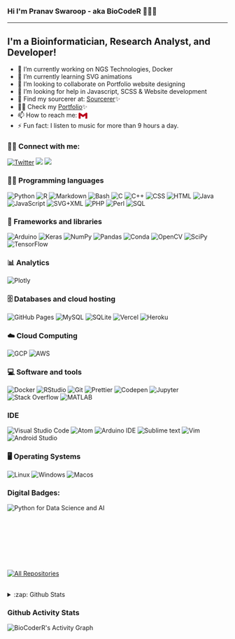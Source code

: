 ### Hi I'm Pranav Swaroop - aka BioCodeR 👋👨‍💻
____
## I'm a Bioinformatician, Research Analyst, and Developer!

- 🔭 I’m currently working on NGS Technologies, Docker
- 🌱 I’m currently learning SVG animations
- 👯 I’m looking to collaborate on Portfolio website designing
- 🤔 I’m looking for help in Javascript, SCSS & Website development
- 💬 Find my sourcerer at: [Sourcerer](https://sourcerer.io/biocoderr)✨
- :man_technologist: Check my [Portfolio](https://biocoderr.github.io/)✨
- 📫 How to reach me: <a href="mailto:pranav5goud@gmail.com"><img alt="GMail" align="center" width="20" height="18" src="assets/gmail.svg"/></a>
- ⚡ Fun fact: I listen to music for more than 9 hours a day.


### :raising_hand_man: Connect with me:
<p align="left">
   <a href="https://twitter.com/im_pranavgundla"><img alt="Twitter" title="Twitter" src="https://img.shields.io/badge/-Twitter-1DA1F2?style=for-the-badge&logo=twitter&logoColor=white"/></a>
   <a href="https://linkedin.com/in/pranavswaroopgundla/"><img src="https://img.shields.io/badge/linkedin-%230077B5.svg?&style=for-the-badge&logo=linkedin&logoColor=white"></a>
   <a href="https://www.instagram.com/pranav_swaroop_g/"><img src="https://img.shields.io/badge/instagram-%23E4405F.svg?&amp;style=for-the-badge&amp;logo=instagram&amp;logoColor=white"></a>
   </p> 

### 👨‍💻 Programming languages
<p>
   <img alt="Python" src="https://img.shields.io/badge/Python%20-%2314354C.svg?logo=python&logoColor=white">
   <img alt="R" src="https://img.shields.io/badge/R-276DC3?style=flat&logo=r&logoColor=white">
   <img alt="Markdown" src="https://img.shields.io/badge/Markdown-%23000000.svg?logo=markdown&logoColor=white">
   <img alt="Bash" src="https://img.shields.io/badge/Bash%20-%23121011.svg?logo=gnu-bash&logoColor=white">
   <img alt="C" src="https://img.shields.io/badge/C%20-%232370ED.svg?logo=c&logoColor=white">
   <img alt="C++" src="https://img.shields.io/badge/C++%20-%2300599C.svg?logo=c%2B%2B&logoColor=white">
   <img alt="CSS" src="https://img.shields.io/badge/CSS%20-%231572B6.svg?logo=css3&logoColor=white">
   <img alt="HTML" src="https://img.shields.io/badge/HTML%20-%23E34F26.svg?logo=html5&logoColor=white">
   <img alt="Java" src="https://img.shields.io/badge/Java-%23007396.svg?logo=java&logoColor=white">
   <img alt="JavaScript" src="https://img.shields.io/badge/JavaScript%20-%23F7DF1E.svg?logo=javascript&logoColor=black">
   <img alt="SVG+XML" src="https://img.shields.io/badge/SVG%2BXML%20-%23e0982c.svg?logo=svg&logoColor=white">
   <img alt="PHP" src="https://img.shields.io/badge/PHP-%23777BB4.svg?logo=php&logoColor=white">
   <img alt="Perl" src="https://img.shields.io/badge/Perl-39457E?style=flat&logo=perl&logoColor=white">
   <img alt="SQL" src="https://img.shields.io/badge/SQL%20-%23025E8C.svg?logo=amazon-dynamodb&logoColor=white">
</p>

### 🧰 Frameworks and libraries

<p>
   <img alt="Arduino" src="https://img.shields.io/badge/-Arduino-00979D?logo=Arduino&logoColor=white">
   <img alt="Keras" src="https://img.shields.io/badge/Keras%20-%23D00000.svg?logo=Keras&logoColor=white">
   <img alt="NumPy" src="https://img.shields.io/badge/Numpy%20-%23013243.svg?logo=numpy&logoColor=white">
   <img alt="Pandas" src="https://img.shields.io/badge/Pandas%20-%23150458.svg?logo=pandas&logoColor=white">
   <img alt="Conda" src="https://img.shields.io/badge/Conda-342B029.svg?&style=flat&logo=anaconda&logoColor=white">
   <img alt="OpenCV" src="https://img.shields.io/badge/OpenCV-27338e?style=flat&logo=OpenCV&logoColor=white">
  <img alt="SciPy" src="https://img.shields.io/badge/Scipy-8CAAE6?style=flat&logo=SciPy&logoColor=white">
   <img alt="TensorFlow" src="https://img.shields.io/badge/TensorFlow%20-%23FF6F00.svg?logo=TensorFlow&logoColor=white">
</p>

### :bar_chart: Analytics
<p>
   <img alt="Plotly" src="https://img.shields.io/badge/Plotly-3F4F75?style=flat&logo=plotly&logoColor=white">
</p>

### 🗄️ Databases and cloud hosting
<p>  
   <img alt="GitHub Pages" src="https://img.shields.io/badge/GitHub%20Pages-%23327FC7.svg?logo=github&logoColor=white">
   <img alt="MySQL" src="https://img.shields.io/badge/MySQL-%2300f.svg?logo=mysql&logoColor=white">
   <img alt="SQLite" src ="https://img.shields.io/badge/SQLite-%2307405e.svg?logo=sqlite&logoColor=white">
   <img alt="Vercel" src="https://img.shields.io/badge/Vercel%20-%23000000.svg?logo=vercel&logoColor=white">
   <img alt="Heroku" src="https://img.shields.io/badge/-Heroku-430098?style=flat&amp;logo=heroku&amp;logoColor=white">
</p>

### :cloud: Cloud Computing
<p>
   <img alt="GCP" src="https://img.shields.io/badge/-Google_Cloud_Platform-1a73e8?style=flat&amp;logo=google-cloud&amp;logoColor=white">
   <img alt="AWS" src="https://img.shields.io/badge/Amazon_AWS-232F3E?style=flat&logo=amazon-aws&logoColor=white">
</p>

### 💻 Software and tools
<p>
   <img alt="Docker" src="https://img.shields.io/badge/-Docker-46a2f1?style=flat&amp;logo=docker&amp;logoColor=white">
   <img alt="RStudio" src="https://img.shields.io/badge/RStudio-75AADB?style=flat&logo=RStudio&logoColor=white&logoWidth=20">
   <img alt="Git" src="https://img.shields.io/badge/Git%20-%23F05033.svg?logo=git&logoColor=white">
   <img alt="Prettier" src="https://img.shields.io/badge/-Prettier-F7B93E?style=flat&amp;logo=prettier&amp;logoColor=white"> 
   <img alt="Codepen" src="https://img.shields.io/badge/Codepen-000000.svg?logo=codepen&logoColor=white">
   <img alt="Jupyter" src="https://img.shields.io/badge/Jupyter%20-%23F37626.svg?logo=Jupyter&logoColor=white">
   <img alt="Stack Overflow" src="https://img.shields.io/badge/-Stack%20Overflow-FE7A16?logo=stack-overflow&logoColor=white">
   <img alt="MATLAB" src="https://img.shields.io/badge/Mathworks-0076A8?style=flat&logo=mathworks&logoColor=white">
   
</p>

### IDE
<p>
   <img alt="Visual Studio Code" src="https://img.shields.io/badge/Visual%20Studio%20Code-0078d7.svg?logo=visual-studio-code&logoColor=white">
   <img alt="Atom" src="https://img.shields.io/badge/Atom-66595C?style=flat&logo=Atom&logoColor=white">
   <img alt="Arduino IDE" src="https://img.shields.io/badge/Arduino_IDE-00979D?style=flat&logo=arduino&logoColor=white">
   <img alt="Sublime text" src="https://img.shields.io/badge/sublime_text-%23575757.svg?&style=flat&logo=sublime-text&logoColor=important">
   <img alt="Vim" src="https://img.shields.io/badge/VIM-%2311AB00.svg?&style=flat&logo=vim&logoColor=white">
   <img alt="Android Studio" src="https://img.shields.io/badge/Android%20Studio-008678.svg?logo=android-studio&amp;logoColor=white">
   
</p>

### :desktop_computer:	Operating Systems

<p>
<img alt="Linux" src="https://img.shields.io/badge/Linux-FCC624?style=flat&logo=linux&logoColor=white">
<img alt="Windows" src="https://img.shields.io/badge/Windows-0078D6?style=flat&logo=windows&logoColor=white">
<img alt="Macos" src="https://img.shields.io/badge/macOS-000000?style=flat&logo=macos&logoColor=white">
</p>

### Digital Badges:
<p>
<img align="left" alt="Python for Data Science and AI" src="https://github.com/BioCoderR/BioCoderR/blob/master/python-for-data-science-and-ai.png" /></p>
<br/>
<br/>
<br/>
<br/>
<br/>
<br/>
<br/>

<br/>
<p align="left">
  <a href="https://github.com/BioCoderR?tab=repositories"><img alt="All Repositories" title="All Repositories" src="https://img.shields.io/badge/-All%20Repos-2962FF?style=for-the-badge&logo=koding&logoColor=white" /></a>
  </p>
  <br/>
<details>
  <summary>:zap: Github Stats</summary><br>

<p align="left"> <a href="https://github.com/ryo-ma/github-profile-trophy"><img src="https://github-profile-trophy.vercel.app/?username=biocoderr" alt="biocoderr" /></a> </p>
  <img align="left" alt="pranavswaroopgundla's Github Stats" src="https://raw.githubusercontent.com/BioCoderR/github-stats-transparent/output/generated/overview.svg" />
<img align="left" alt="pranavswaroopgundla's Github Stats" src="https://raw.githubusercontent.com/BioCoderR/github-stats-transparent/output/generated/languages.svg" />
<p><img align="center" src="https://github-readme-streak-stats.herokuapp.com/?user=biocoderr&theme=highcontrast" alt="biocoderr" /></p>
</details>

### Github Activity Stats
<img alt="BioCoderR's Activity Graph" src="https://safe-plateau-55407.herokuapp.com/graph?username=BioCoderR&theme=react-dark">
